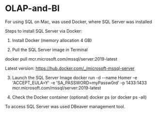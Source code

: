 # OLAP-and-BI

For using SQL on Mac, was used Docker, where SQL Server was installed

Steps to install SQL Server via Docker:

1. Install Docker (memory allocation 4 GB)

2. Pull the SQL Server image in Terminal
  <p>docker pull mcr.microsoft.com/mssql/server:2019-latest</p>
  
  Latest version:
  https://hub.docker.com/_/microsoft-mssql-server

3. Launch the SQL Server Image 
  docker run -d --name Homer -e 'ACCEPT_EULA=Y' -e 'SA_PASSWORD=myPassw0rd' -p 1433:1433 mcr.microsoft.com/mssql/server:2019-latest

4. Check the Docker container (optional)
   docker ps (or docker ps -all)
   
To access SQL Server was used DBeaver management tool.


